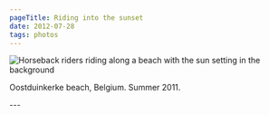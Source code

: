 ```yaml
---
pageTitle: Riding into the sunset
date: 2012-07-28
tags: photos
---
```

<p><img src="/assets/images/riding-into-the-sunset.jpg" alt="Horseback riders riding along a beach with the sun setting in the background"></p>
<p>Oostduinkerke beach, Belgium. Summer 2011.</p>
---
